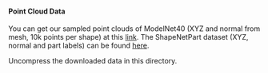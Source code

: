#### Point Cloud Data
You can get our sampled point clouds of ModelNet40 (XYZ and normal from mesh, 10k points per shape) at this <a href="https://shapenet.cs.stanford.edu/media/modelnet40_normal_resampled.zip">link</a>. The ShapeNetPart dataset (XYZ, normal and part labels) can be found <a href="https://shapenet.cs.stanford.edu/media/shapenetcore_partanno_segmentation_benchmark_v0_normal.zip">here</a>.

Uncompress the downloaded data in this directory.
